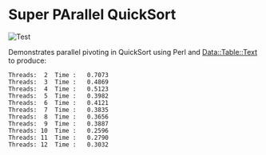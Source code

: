 # Super PArallel QuickSort

![Test](https://github.com/philiprbrenan/SuperParallelQuickSort/workflows/Test/badge.svg)

Demonstrates parallel pivoting in QuickSort using Perl and [Data::Table::Text](https://metacpan.org/pod/Data::Table::Text) to produce:
```
Threads:  2  Time :   0.7073
Threads:  3  Time :   0.4869
Threads:  4  Time :   0.5123
Threads:  5  Time :   0.3982
Threads:  6  Time :   0.4121
Threads:  7  Time :   0.3835
Threads:  8  Time :   0.3656
Threads:  9  Time :   0.3887
Threads: 10  Time :   0.2596
Threads: 11  Time :   0.2790
Threads: 12  Time :   0.3032
```
